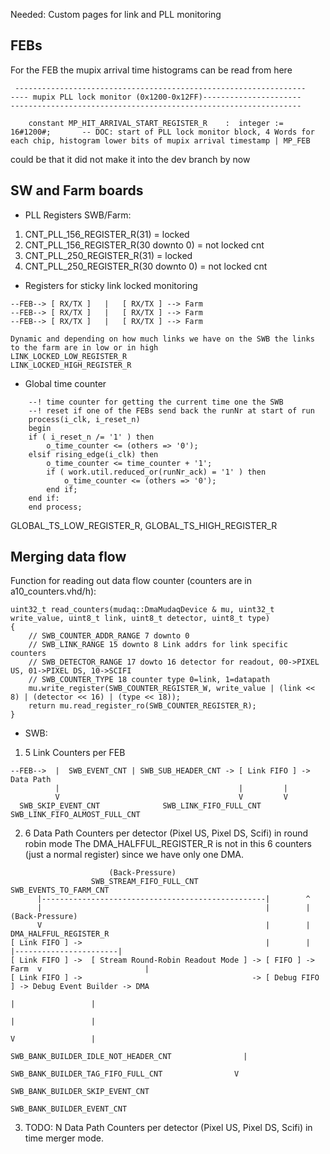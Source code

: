 Needed: Custom pages for link and PLL monitoring

## FEBs ##

For the FEB the mupix arrival time histograms can be read from here
```
 -----------------------------------------------------------------
---- mupix PLL lock monitor (0x1200-0x12FF)----------------------
-----------------------------------------------------------------

    constant MP_HIT_ARRIVAL_START_REGISTER_R    :  integer := 16#1200#;       -- DOC: start of PLL lock monitor block, 4 Words for each chip, histogram lower bits of mupix arrival timestamp | MP_FEB
```
could be that it did not make it into the dev branch by now

## SW and Farm boards ##

* PLL Registers SWB/Farm:

1. CNT_PLL_156_REGISTER_R(31) = locked
2. CNT_PLL_156_REGISTER_R(30 downto 0) = not locked cnt
3. CNT_PLL_250_REGISTER_R(31) = locked
4. CNT_PLL_250_REGISTER_R(30 downto 0) = not locked cnt

* Registers for sticky link locked monitoring

```
--FEB--> [ RX/TX ]   |   [ RX/TX ] --> Farm 
--FEB--> [ RX/TX ]   |   [ RX/TX ] --> Farm
--FEB--> [ RX/TX ]   |   [ RX/TX ] --> Farm

Dynamic and depending on how much links we have on the SWB the links to the farm are in low or in high
LINK_LOCKED_LOW_REGISTER_R
LINK_LOCKED_HIGH_REGISTER_R
```

* Global time counter

```
    --! time counter for getting the current time one the SWB
    --! reset if one of the FEBs send back the runNr at start of run
    process(i_clk, i_reset_n)
    begin
    if ( i_reset_n /= '1' ) then
        o_time_counter <= (others => '0');
    elsif rising_edge(i_clk) then
        o_time_counter <= time_counter + '1';
        if ( work.util.reduced_or(runNr_ack) = '1' ) then
            o_time_counter <= (others => '0');
        end if;
    end if:
    end process;
```
GLOBAL_TS_LOW_REGISTER_R, GLOBAL_TS_HIGH_REGISTER_R

## Merging data flow ##
Function for reading out data flow counter (counters are in a10_counters.vhd/h):

```
uint32_t read_counters(mudaq::DmaMudaqDevice & mu, uint32_t write_value, uint8_t link, uint8_t detector, uint8_t type)
{
    // SWB_COUNTER_ADDR_RANGE 7 downto 0
    // SWB_LINK_RANGE 15 downto 8 Link addrs for link specific counters
    // SWB_DETECTOR_RANGE 17 dowto 16 detector for readout, 00->PIXEL US, 01->PIXEL DS, 10->SCIFI
    // SWB_COUNTER_TYPE 18 counter type 0=link, 1=datapath
    mu.write_register(SWB_COUNTER_REGISTER_W, write_value | (link << 8) | (detector << 16) | (type << 18));
    return mu.read_register_ro(SWB_COUNTER_REGISTER_R);
}
```

* SWB:

1. 5 Link Counters per FEB
```
--FEB-->  |  SWB_EVENT_CNT | SWB_SUB_HEADER_CNT -> [ Link FIFO ] -> Data Path
          |                                        |         |
          V                                        V         V
  SWB_SKIP_EVENT_CNT              SWB_LINK_FIFO_FULL_CNT   SWB_LINK_FIFO_ALMOST_FULL_CNT
```
2. 6 Data Path Counters per detector (Pixel US, Pixel DS, Scifi) in round robin mode
The DMA_HALFFUL_REGISTER_R is not in this 6 counters (just a normal register) since we have only one DMA. 
```
                      (Back-Pressure)            
                  SWB_STREAM_FIFO_FULL_CNT             SWB_EVENTS_TO_FARM_CNT   
      |--------------------------------------------------|        ^
      |                                                  |        |            (Back-Pressure)
      V                                                  |        |          DMA_HALFFUL_REGISTER_R
[ Link FIFO ] ->                                         |        |        |-----------------------|
[ Link FIFO ] ->  [ Stream Round-Robin Readout Mode ] -> [ FIFO ] -> Farm  v                       |
[ Link FIFO ] ->                                      -> [ Debug FIFO ] -> Debug Event Builder -> DMA
                                                                           |                 |
                                                                           |                 |
                                                                           V                 |
                                         SWB_BANK_BUILDER_IDLE_NOT_HEADER_CNT                |
                                           SWB_BANK_BUILDER_TAG_FIFO_FULL_CNT                V
                                                                        SWB_BANK_BUILDER_SKIP_EVENT_CNT
                                                                        SWB_BANK_BUILDER_EVENT_CNT
```
3. TODO: N Data Path Counters per detector (Pixel US, Pixel DS, Scifi) in time merger mode.